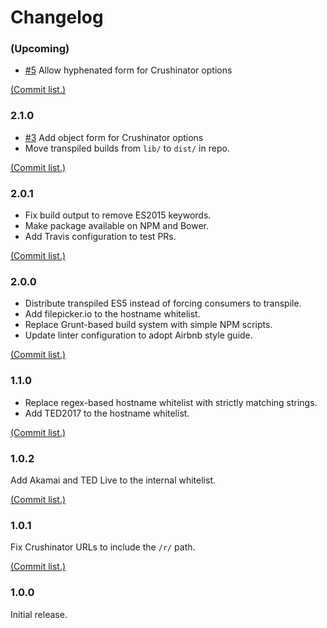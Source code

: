 # Changelog

### (Upcoming)

* [#5](https://github.com/tedconf/js-crushinator-helpers/issues/5) Allow hyphenated form for Crushinator options

[(Commit list.)](https://github.com/tedconf/js-crushinator-helpers/compare/129f407...master)

### 2.1.0

* [#3](https://github.com/tedconf/js-crushinator-helpers/issues/3) Add object form for Crushinator options
* Move transpiled builds from `lib/` to `dist/` in repo.

[(Commit list.)](https://github.com/tedconf/js-crushinator-helpers/compare/cb355a0...129f407)

### 2.0.1

* Fix build output to remove ES2015 keywords.
* Make package available on NPM and Bower.
* Add Travis configuration to test PRs.

[(Commit list.)](https://github.com/tedconf/js-crushinator-helpers/compare/ee3cf5e...cb355a0)

### 2.0.0

* Distribute transpiled ES5 instead of forcing consumers to transpile.
* Add filepicker.io to the hostname whitelist.
* Replace Grunt-based build system with simple NPM scripts.
* Update linter configuration to adopt Airbnb style guide.

[(Commit list.)](https://github.com/tedconf/js-crushinator-helpers/compare/69880f8...ee3cf5e)

### 1.1.0

* Replace regex-based hostname whitelist with strictly matching strings.
* Add TED2017 to the hostname whitelist.

[(Commit list.)](https://github.com/tedconf/js-crushinator-helpers/compare/fbccb73...69880f8)

### 1.0.2

Add Akamai and TED Live to the internal whitelist.

[(Commit list.)](https://github.com/tedconf/js-crushinator-helpers/compare/5c23356...fbccb73)

### 1.0.1

Fix Crushinator URLs to include the `/r/` path.

[(Commit list.)](https://github.com/tedconf/js-crushinator-helpers/compare/c7186ea...5c23356)

### 1.0.0

Initial release.
